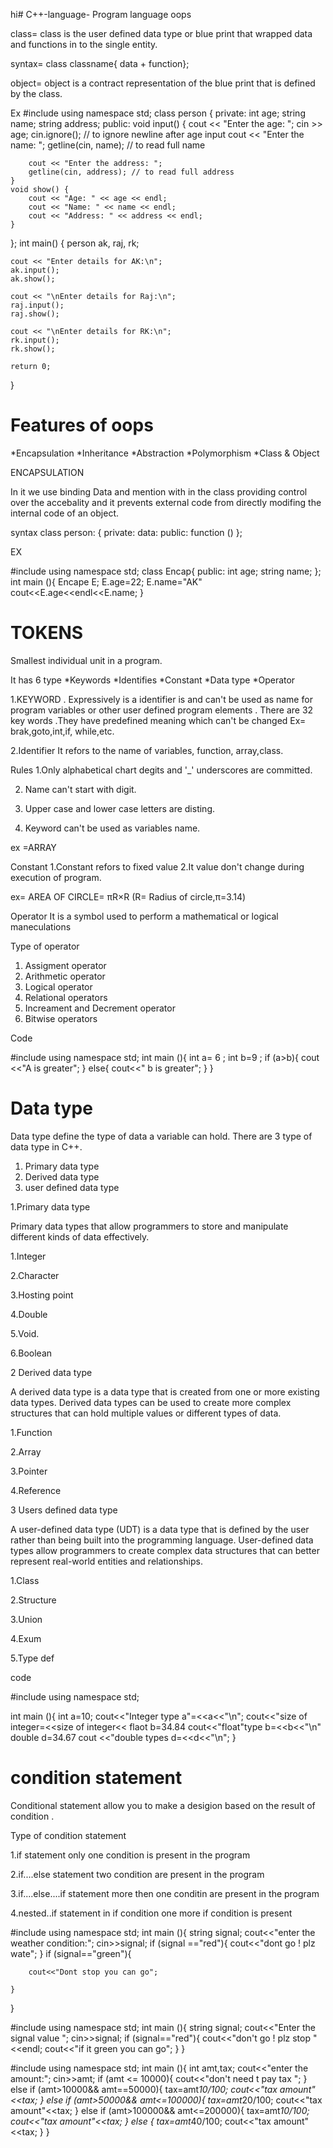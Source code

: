 hi# C++-language-
Program language oops

class= class is the user defined data type or blue print that wrapped data and functions in to the single entity.

syntax= class classname{
                    data
                      +
                  function};
                  
object= object is a contract representation of the blue print that is defined by the class.

Ex #include<iostream>
using namespace std;
class person {
private:
    int age;
    string name;
    string address;
public:
    void input() {
        cout << "Enter the age: ";
        cin >> age;
        cin.ignore(); // to ignore newline after age input
        cout << "Enter the name: ";
        getline(cin, name); // to read full name

        cout << "Enter the address: ";
        getline(cin, address); // to read full address
    }
    void show() {
        cout << "Age: " << age << endl;
        cout << "Name: " << name << endl;
        cout << "Address: " << address << endl;
    }
};
int main() {
    person ak, raj, rk;

    cout << "Enter details for AK:\n";
    ak.input();
    ak.show();

    cout << "\nEnter details for Raj:\n";
    raj.input();
    raj.show();

    cout << "\nEnter details for RK:\n";
    rk.input();
    rk.show();

    return 0;
}

# Features of oops
*Encapsulation 
*Inheritance 
*Abstraction 
*Polymorphism 
*Class & Object 

ENCAPSULATION 

In it we use binding Data and mention with in the class providing control over the accebality and it prevents external code from directly modifing the internal code of an object.

syntax 
      class person:
      {
      private:
      data:
      public:
      function ()
      };


EX

#include <iostream>
using namespace std;
  class Encap{
  public:
  int age;
  string name;
  };
  int main (){
  Encape E;
  E.age=22;
  E.name="AK"
  cout<<E.age<<endl<<E.name;
  }


# TOKENS 

Smallest individual unit in a program.

It has 6 type 
*Keywords 
*Identifies 
*Constant 
*Data type
*Operator 


1.KEYWORD 
   . Expressively is a identifier is and can't  be used as name for program variables or other user defined program elements 
   . There are 32 key words
   .They have predefined meaning which can't be changed 
   Ex=  brak,goto,int,if, while,etc.

2.Identifier 
 It refors to the name of variables, function, array,class.


 Rules 
 1.Only alphabetical chart degits and '_' underscores are committed.

 2. Name can't start with digit.

 3. Upper case and lower case letters are disting.

 4. Keyword can't be used as variables name.

ex =ARRAY

Constant 
1.Constant refors to fixed value 
2.It value don't change during execution of program.

ex= AREA OF CIRCLE= πR×R (R= Radius of circle,π=3.14)


Operator 
It is a symbol used to perform a mathematical or logical maneculations 

Type of operator 

1. Assigment operator
2. Arithmetic operator
3. Logical operator
4. Relational operators
5. Increament and Decrement operator
6. Bitwise operators


Code


#include<iostream>
using namespace std;
int main (){
int a= 6 ;
int b=9 ;
if (a>b){
cout <<"A is greater";
}
else{
cout<<" b is greater";
}
}


 # Data type 
Data type define the type of data a variable can hold. There are 3 type of data type in C++.

1. Primary data type
2. Derived data type
3. user defined data type


1.Primary data type

Primary data types that allow programmers to store and manipulate different kinds of data effectively.


1.Integer
 
2.Character

3.Hosting point 

4.Double
 
5.Void.

6.Boolean 



2 Derived data type 


A derived data type is a data type that is created from one or more existing data types. Derived data types can be used to create more complex structures that can hold multiple values or different types of data.

1.Function 

2.Array 

3.Pointer
 
4.Reference
 


3 Users defined data type 

A user-defined data type (UDT) is a data type that is defined by the user rather than being built into the programming language. User-defined data types allow programmers to create complex data structures that can better represent real-world entities and relationships. 

1.Class

2.Structure
 
3.Union 

4.Exum

5.Type def

code

#include <iostream>
using namespace std;

int main (){
int a=10;
cout<<"Integer type a"=<<a<<"\n";
cout<<"size of integer=<<size of integer<<
flaot b=34.84
cout<<"float"type b=<<b<<"\n"
double d=34.67
cout <<"double types d=<<d<<"\n";
}

# condition statement 

Conditional statement allow you to make a desigion based on the result of condition .

Type of condition statement  

1.if statement 
only one condition is present in the program

2.if....else statement 
two condition are present in the program

3.if....else....if statement
more then one conditin are present in the program 

4.nested..if statement 
in if condition one more if condition is present


#include<iostream>
using namespace std;
int main (){
    string signal;
    cout<<"enter the weather condition:";
    cin>>signal;
    if (signal =="red"){
        cout<<"dont go ! plz wate";
    }
    if (signal=="green"){
    
        cout<<"Dont stop you can go";
        
    }

    
}

#include<iostream>
using namespace std;
int main (){
    string signal;
    cout<<"Enter the signal value ";
    cin>>signal;
    if (signal=="red"){
        cout<<"don't go ! plz stop "<<endl;
        cout<<"if it green you can go";
    }
}


#include<iostream>
using namespace std;
int main (){
    int amt,tax;
    cout<<"enter the amount:";
    cin>>amt;
    if (amt <= 10000){
        cout<<"don't need t pay tax ";
    }
     else if (amt>10000&& amt==50000){
       tax=amt*10/100;
        cout<<"tax amount"<<tax;
    }
     else if (amt>50000&& amt<=100000){
       tax=amt*20/100;
        cout<<"tax amount"<<tax;
    }
     else if (amt>100000&& amt<=200000){
       tax=amt*10/100;
        cout<<"tax amount"<<tax;
    }
    else {
       tax=amt*40/100;
        cout<<"tax amount"<<tax;
    }
}


